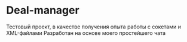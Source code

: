 # Deal-manager
Тестовый проект, в качестве получения опыта работы с сокетами и XML-файлами
Разработан на основе моего простейшего чата
